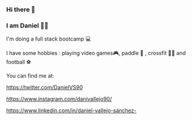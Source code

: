 ### Hi there 👋
### I am Daniel 🙋‍♂️

I'm doing a full stack bootcamp 💻

I have some hobbies : playing video games🎮, paddle 🥎 , crossfit 🏋️‍♂️ and football ⚽

You can find me at:

 https://twitter.com/DanielVS90
 
 https://www.instagram.com/danivallejo90/
 
 https://www.linkedin.com/in/daniel-vallejo-sánchez-

<!--
**DanielVallejo90/DanielVallejo90** is a ✨ _special_ ✨ repository because its `README.md` (this file) appears on your GitHub profile.

Here are some ideas to get you started:

- 🔭 I’m currently working on ...
- 🌱 I’m currently learning ...
- 👯 I’m looking to collaborate on ...
- 🤔 I’m looking for help with ...
- 💬 Ask me about ...
- 📫 How to reach me: ...
- 😄 Pronouns: ...
- ⚡ Fun fact: ...
-->
